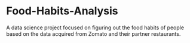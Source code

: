 # Food-Habits-Analysis
A data science project focused on figuring out the food habits of people based on the data acquired from Zomato and their partner restaurants.
